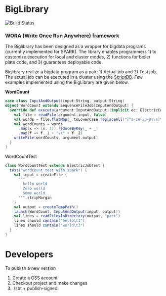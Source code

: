 
# BigLibrary

[![Build Status](https://travis-ci.org/recipegrace/BigLibrary.svg?branch=master)](https://travis-ci.org/recipegrace/BigLibrary)


<h3>WORA (Write Once Run Anywhere) framework</h3>
The Biglibrary has been designed as a wrapper for bigdata programs (currently implemented for SPARK). 
The library enables programmers 1) to customize execution for local and cluster modes, 2) functions for boiler plate code, and 3) guarantees deployable code.

Biglibrary realize a bigdata program as a pair: 1) Actual job and 2) Test job. The actual job can be executed in a cluster using the 
<a href="https://github.com/recipegrace/ScriptDB">ScriptDB</a>.  Few examples implemented using the BigLibrary  are given below.

<b>WordCount</b>


```scala
case class InputAndOutput(input:String, output:String)
object WordCount extends SequenceFileJob[InputAndOutput] {
  override def execute(argument:InputAndOutput)(implicit ec: ElectricContext) = {
    val file = readFile(argument.input, false)
    val words = file.flatMap(_.toLowerCase.replaceAll("[^a-zA-Z0-9\\s]", "").split("\\s+"))
    val wordCounts = words
      .map(x => (x, 1)).reduceByKey(_ + _)
      .map(f => f._1 + "\t" + f._2)
    writeFile(wordCounts, argument.output)
  }
}
```  
WordCountTest 

```scala
class WordCountTest extends ElectricJobTest {
  test("wordcount test with spark") {
    val input = createFile {
      """
        hello world
        Zero world
        Some world
      """.stripMargin
    }
    val output = createTempPath()
    launch(WordCount, InputAndOutput(input, output))
    val lines = readFilesInDirectory(output, "part")
    lines should contain("hello\t1")
    lines should contain("world\t3")
  }
}
```

# Developers 

To publish a new version

1. Create a OSS account
2. Checkout project and make changes
3. ./sbt + publish-signed



